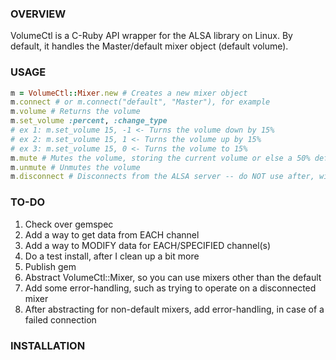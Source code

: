### OVERVIEW ###
VolumeCtl is a C-Ruby API wrapper for the ALSA library on Linux. By default, it handles the Master/default mixer object (default volume).

### USAGE ###
```ruby
m = VolumeCtl::Mixer.new # Creates a new mixer object
m.connect # or m.connect("default", "Master"), for example
m.volume # Returns the volume
m.set_volume :percent, :change_type
# ex 1: m.set_volume 15, -1 <- Turns the volume down by 15%
# ex 2: m.set_volume 15, 1 <- Turns the volume up by 15%
# ex 3: m.set_volume 15, 0 <- Turns the volume to 15%
m.mute # Mutes the volume, storing the current volume or else a 50% default
m.unmute # Unmutes the volume
m.disconnect # Disconnects from the ALSA server -- do NOT use after, will cause crash (until I update)
```

### TO-DO ###
1) Check over gemspec
1) Add a way to get data from EACH channel
1) Add a way to MODIFY data for EACH/SPECIFIED channel(s)
1) Do a test install, after I clean up a bit more
1) Publish gem
1) Abstract VolumeCtl::Mixer, so you can use mixers other than the default
1) Add some error-handling, such as trying to operate on a disconnected mixer
1) After abstracting for non-default mixers, add error-handling, in case of a failed connection

### INSTALLATION ###
